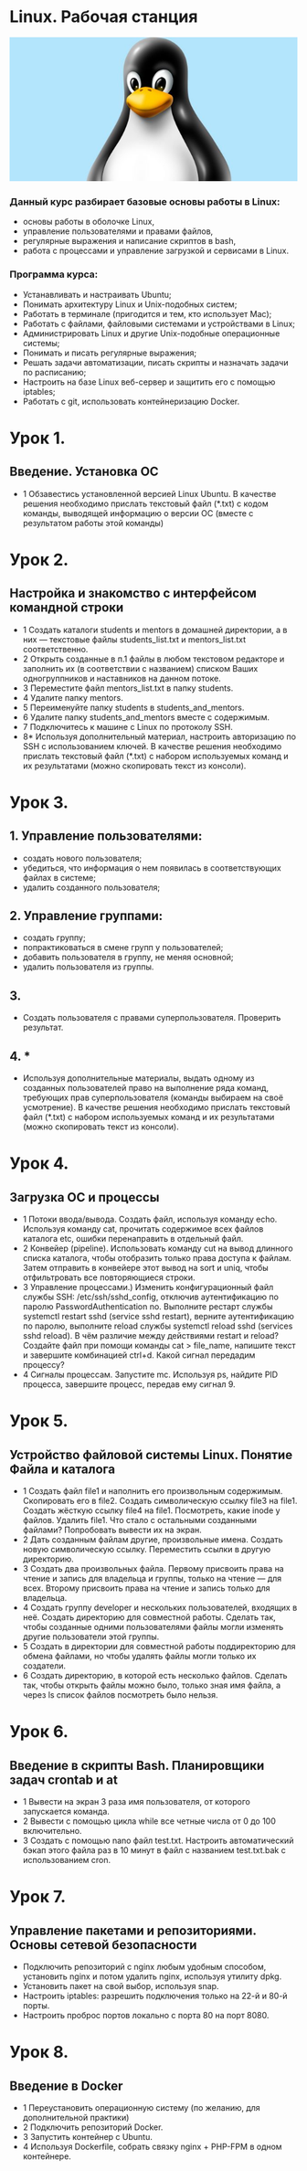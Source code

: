 # Linux. Рабочая станция
![MarkDown](https://github.com/vit050587/Linux-homework-GB/blob/master/linux.jpg)
### Данный курс разбирает базовые основы работы в Linux: 
* основы работы в оболочке Linux, 
* управление пользователями и правами файлов, 
* регулярные выражения и написание скриптов в bash, 
* работа с процессами и управление загрузкой и сервисами в Linux.
### Программа курса:
* Устанавливать и настраивать Ubuntu;
* Понимать архитектуру Linux и Unix-подобных систем;
* Работать в терминале (пригодится и тем, кто использует Mac);
* Работать с файлами, файловыми системами и устройствами в Linux;
* Администрировать Linux и другие Unix-подобные операционные системы;
* Понимать и писать регулярные выражения;
* Решать задачи автоматизации, писать скрипты и назначать задачи по расписанию;
* Настроить на базе Linux веб-сервер и защитить его с помощью iptables;
* Работать с git, использовать контейнеризацию Docker.
# Урок 1. 
## Введение. Установка ОС
* 1 Обзавестись установленной версией Linux Ubuntu.
В качестве решения необходимо прислать текстовый файл (*.txt) с кодом команды, выводящей информацию о версии ОС (вместе с результатом работы этой команды)

# Урок 2. 
## Настройка и знакомство с интерфейсом командной строки
* 1 Создать каталоги students и mentors в домашней директории, а в них — текстовые файлы students_list.txt и mentors_list.txt соответственно.
* 2 Открыть созданные в п.1 файлы в любом текстовом редакторе и заполнить их (в соответствии с названием) списком Ваших одногруппников и наставников на данном потоке.
* 3 Переместите файл mentors_list.txt в папку students.
* 4 Удалите папку mentors.
* 5 Переименуйте папку students в students_and_mentors.
* 6 Удалите папку students_and_mentors вместе с содержимым.
* 7 Подключитесь к машине с Linux по протоколу SSH.
* 8* Используя дополнительный материал, настроить авторизацию по SSH с использованием ключей.
В качестве решения необходимо прислать текстовый файл (*.txt) с набором используемых команд и их результатами (можно скопировать текст из консоли).

# Урок 3.
## 1. Управление пользователями:
*  создать нового пользователя;
*  убедиться, что информация о нем появилась в соответствующих файлах в системе;
*  удалить созданного пользователя;

## 2. Управление группами:
*  создать группу;
*  попрактиковаться в смене групп у пользователей;
*  добавить пользователя в группу, не меняя основной;
*  удалить пользователя из группы.

## 3. 
* Создать пользователя с правами суперпользователя. Проверить результат.
## 4. * 
* Используя дополнительные материалы, выдать одному из созданных пользователей право на выполнение ряда команд, требующих прав суперпользователя (команды выбираем на своё усмотрение).
В качестве решения необходимо прислать текстовый файл (*.txt) с набором используемых команд и их результатами (можно скопировать текст из консоли).

# Урок 4. 
## Загрузка ОС и процессы
* 1 Потоки ввода/вывода. Создать файл, используя команду echo. Используя команду cat, прочитать содержимое всех файлов каталога etc, ошибки перенаправить в отдельный файл.
* 2 Конвейер (pipeline). Использовать команду cut на вывод длинного списка каталога, чтобы отобразить только права доступа к файлам. Затем отправить в конвейере этот вывод на sort и uniq, чтобы отфильтровать все повторяющиеся строки.
* 3 Управление процессами.) Изменить конфигурационный файл службы SSH: /etc/ssh/sshd_config, отключив аутентификацию по паролю PasswordAuthentication no. Выполните рестарт службы systemctl restart sshd (service sshd restart), верните аутентификацию по паролю, выполните reload службы systemctl reload sshd (services sshd reload). В чём различие между действиями restart и reload? Создайте файл при помощи команды cat > file_name, напишите текст и завершите комбинацией ctrl+d. Какой сигнал передадим процессу?
* 4 Сигналы процессам. Запустите mc. Используя ps, найдите PID процесса, завершите процесс, передав ему сигнал 9.
# Урок 5. 
## Устройство файловой системы Linux. Понятие Файла и каталога
* 1 Создать файл file1 и наполнить его произвольным содержимым. Скопировать его в file2. Создать символическую ссылку file3 на file1. Создать жёсткую ссылку file4 на file1. Посмотреть, какие inode у файлов. Удалить file1. Что стало с остальными созданными файлами? Попробовать вывести их на экран.
* 2 Дать созданным файлам другие, произвольные имена. Создать новую символическую ссылку. Переместить ссылки в другую директорию.
* 3 Создать два произвольных файла. Первому присвоить права на чтение и запись для владельца и группы, только на чтение — для всех. Второму присвоить права на чтение и запись только для владельца.
* 4 Создать группу developer и нескольких пользователей, входящих в неё. Создать директорию для совместной работы. Сделать так, чтобы созданные одними пользователями файлы могли изменять другие пользователи этой группы.
* 5 Создать в директории для совместной работы поддиректорию для обмена файлами, но чтобы удалять файлы могли только их создатели.
* 6 Создать директорию, в которой есть несколько файлов. Сделать так, чтобы открыть файлы можно было, только зная имя файла, а через ls список файлов посмотреть было нельзя.
# Урок 6. 
## Введение в скрипты Bash. Планировщики задач crontab и at
* 1 Вывести на экран 3 раза имя пользователя, от которого запускается команда.
* 2 Вывести с помощью цикла while все четные числа от 0 до 100 включительно.
* 3 Создать с помощью nano файл test.txt. Настроить автоматический бэкап этого файла раз в 10 минут в файл с названием test.txt.bak с использованием cron.
# Урок 7. 
## Управление пакетами и репозиториями. Основы сетевой безопасности
* Подключить репозиторий с nginx любым удобным способом, установить nginx и потом удалить nginx, используя утилиту dpkg.
* Установить пакет на свой выбор, используя snap.
* Настроить iptables: разрешить подключения только на 22-й и 80-й порты.
* Настроить проброс портов локально с порта 80 на порт 8080.
# Урок 8. 
## Введение в Docker
* 1 Переустановить операционную систему (по желанию, для дополнительной практики)
* 2 Подключить репозиторий Docker.
* 3 Запустить контейнер с Ubuntu.
* 4 Используя Dockerfile, собрать связку nginx + PHP-FPM в одном контейнере.
